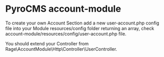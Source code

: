 # PyroCMS account-module

To create your own Account Section add a new user-account.php config file into your Module resources/config folder returning an array, check account-module/resources/config/user-account.php file.

You should extend your Controller from Rage\AccountModule\Http\Controller\UserController.
